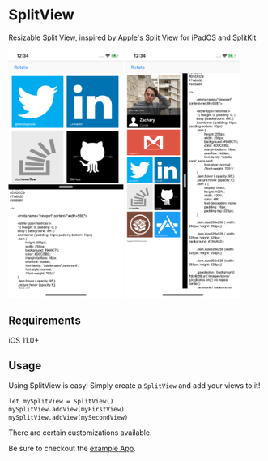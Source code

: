 # SplitView

Resizable Split View, inspired by [Apple's Split View](https://support.apple.com/en-us/HT207582#split) for iPadOS and [SplitKit](https://github.com/macteo/SplitKit)

<img src="./images/vertical.png" width="45%" alt="Vertical"/>
<img src="./images/horizontal.png" width="45%" alt="Horizontal"/>

## Requirements

iOS 11.0+

## Usage

Using SplitView is easy! Simply create a `SplitView` and add your views to it!
```
let mySplitView = SplitView()
mySplitView.addView(myFirstView)
mySplitView.addView(mySecondView)
```

There are certain customizations available.

Be sure to checkout the [example App](./app).
